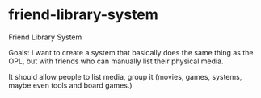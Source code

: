 # friend-library-system
Friend Library System

Goals:
I want to create a system that basically does the same thing as the OPL, but with friends who can manually list their physical media.

It should allow people to list media, group it (movies, games, systems, maybe even tools and board games.)